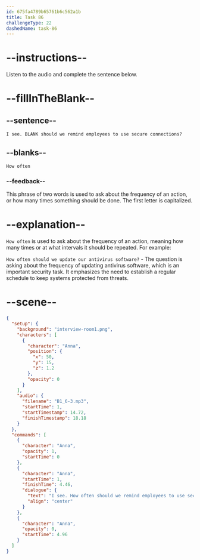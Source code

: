 ```yaml
---
id: 675fa4789b65761b6c562a1b
title: Task 86
challengeType: 22
dashedName: task-86
---
```


<!-- (Audio) Anna: I see. How often should we remind employees to use secure connections? -->

# --instructions--

Listen to the audio and complete the sentence below.

# --fillInTheBlank--

## --sentence--

`I see. BLANK should we remind employees to use secure connections?`

## --blanks--

`How often`

### --feedback--

This phrase of two words is used to ask about the frequency of an action, or how many times something should be done. The first letter is capitalized.

# --explanation--

`How often` is used to ask about the frequency of an action, meaning how many times or at what intervals it should be repeated. For example:

`How often should we update our antivirus software?` - The question is asking about the frequency of updating antivirus software, which is an important security task. It emphasizes the need to establish a regular schedule to keep systems protected from threats.

# --scene--

```json
{
  "setup": {
    "background": "interview-room1.png",
    "characters": [
      {
        "character": "Anna",
        "position": {
          "x": 50,
          "y": 15,
          "z": 1.2
        },
        "opacity": 0
      }
    ],
    "audio": {
      "filename": "B1_6-3.mp3",
      "startTime": 1,
      "startTimestamp": 14.72,
      "finishTimestamp": 18.18
    }
  },
  "commands": [
    {
      "character": "Anna",
      "opacity": 1,
      "startTime": 0
    },
    {
      "character": "Anna",
      "startTime": 1,
      "finishTime": 4.46,
      "dialogue": {
        "text": "I see. How often should we remind employees to use secure connections?",
        "align": "center"
      }
    },
    {
      "character": "Anna",
      "opacity": 0,
      "startTime": 4.96
    }
  ]
}
```
